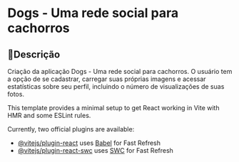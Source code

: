 # Dogs - Uma rede social para cachorros

## 📜Descrição
<p>Criação da aplicação Dogs - Uma rede social para cachorros. O usuário tem a opção de se cadastrar, carregar suas próprias imagens e acessar estatísticas sobre seu perfil, incluindo o número de visualizações de suas fotos.</p>

This template provides a minimal setup to get React working in Vite with HMR and some ESLint rules.

Currently, two official plugins are available:

- [@vitejs/plugin-react](https://github.com/vitejs/vite-plugin-react/blob/main/packages/plugin-react/README.md) uses [Babel](https://babeljs.io/) for Fast Refresh
- [@vitejs/plugin-react-swc](https://github.com/vitejs/vite-plugin-react-swc) uses [SWC](https://swc.rs/) for Fast Refresh
